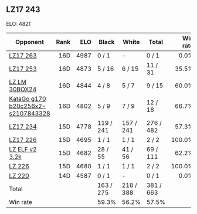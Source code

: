 ## LZ17 243 ##

ELO: 4821

Opponent | Rank | ELO | Black | White | Total | Win rate
---------|-----:|----:|-------|-------|-------|-------:
[LZ17 263](LZ17%20263.md) | 16D | 4987 | 0 / 1 | - | 0 / 1 | 0.0%
[LZ17 253](LZ17%20253.md) | 16D | 4873 | 5 / 16 | 6 / 15 | 11 / 31 | 35.5%
[LZ LM 30BOX24](LZ%20LM%2030BOX24.md) | 16D | 4844 | 4 / 8 | 5 / 7 | 9 / 15 | 60.0%
[KataGo g170 b20c256x2-s2107843328](KataGo%20g170%20b20c256x2-s2107843328.md) | 16D | 4802 | 5 / 9 | 7 / 9 | 12 / 18 | 66.7%
[LZ17 234](LZ17%20234.md) | 15D | 4778 | 119 / 241 | 157 / 241 | 276 / 482 | 57.3%
[LZ17 226](LZ17%20226.md) | 15D | 4695 | 1 / 1 | 1 / 1 | 2 / 2 | 100.0%
[LZ ELF v2 3.2k](LZ%20ELF%20v2%203.2k.md) | 15D | 4682 | 28 / 55 | 41 / 56 | 69 / 111 | 62.2%
[LZ 226](LZ%20226.md) | 15D | 4680 | 1 / 1 | 1 / 1 | 2 / 2 | 100.0%
[LZ 220](LZ%20220.md) | 14D | 4587 | 0 / 1 | - | 0 / 1 | 0.0%
Total | | | 163 / 275 | 218 / 388 | 381 / 663 | 
Win rate| | | 59.3% | 56.2% | 57.5% | 
